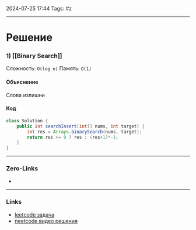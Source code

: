 2024-07-25 17:44
Tags: #z

___
# Решение
### 1) [[Binary Search]]
Сложность: `O(log n)`
Память: `O(1)`
#### Объяснение
Слова излишни
#### Код
```java
class Solution {
    public int searchInsert(int[] nums, int target) {
        int res = Arrays.binarySearch(nums, target);
        return res >= 0 ? res : (res+1)*-1;
    }
}
```

___
### Zero-Links
- 

___
### Links
- [leetcode задача](https://leetcode.com/problems/search-insert-position/description/)
- [neetcode видео решения]()